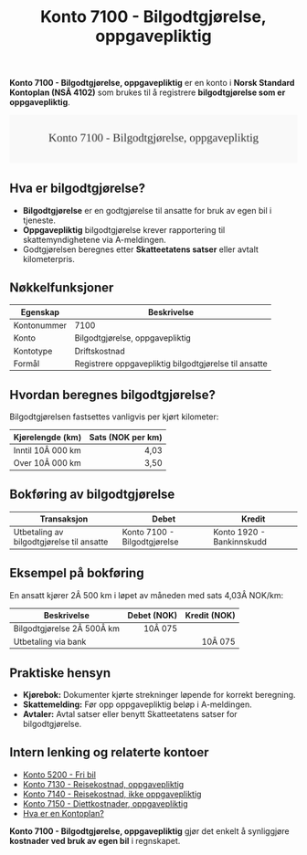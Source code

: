 ﻿---
title: "Konto 7100 - Bilgodtgjørelse, oppgavepliktig"
seoTitle: "7100-bilgodtgjorelse-oppgavepliktig"
description: '**Konto 7100 - Bilgodtgjørelse, oppgavepliktig** er en konto i **Norsk Standard Kontoplan (NSÂ 4102)** som brukes til å registrere **bilgodtgjørelse som er o...'
---

**Konto 7100 - Bilgodtgjørelse, oppgavepliktig** er en konto i **Norsk Standard Kontoplan (NSÂ 4102)** som brukes til å registrere **bilgodtgjørelse som er oppgavepliktig**.

![Illustrasjon av konto 7100 Bilgodtgjørelse, oppgavepliktig](7100-bilgodtgjorelse-oppgavepliktig-image.svg)

## Hva er bilgodtgjørelse?

* **Bilgodtgjørelse** er en godtgjørelse til ansatte for bruk av egen bil i tjeneste.
* **Oppgavepliktig** bilgodtgjørelse krever rapportering til skattemyndighetene via A-meldingen.
* Godtgjørelsen beregnes etter **Skatteetatens satser** eller avtalt kilometerpris.

## Nøkkelfunksjoner

| Egenskap      | Beskrivelse                                         |
|---------------|-----------------------------------------------------|
| Kontonummer   | 7100                                                |
| Konto         | Bilgodtgjørelse, oppgavepliktig                     |
| Kontotype     | Driftskostnad                                       |
| Formål        | Registrere oppgavepliktig bilgodtgjørelse til ansatte |

## Hvordan beregnes bilgodtgjørelse?

Bilgodtgjørelsen fastsettes vanligvis per kjørt kilometer:

| Kjørelengde (km)          | Sats (NOK per km) |
|---------------------------|------------------:|
| Inntil 10Â 000 km          | 4,03              |
| Over 10Â 000 km            | 3,50              |

## Bokføring av bilgodtgjørelse

| Transaksjon                              | Debet                  | Kredit                     |
|------------------------------------------|------------------------|----------------------------|
| Utbetaling av bilgodtgjørelse til ansatte | Konto 7100 - Bilgodtgjørelse | Konto 1920 - Bankinnskudd |

## Eksempel på bokføring

En ansatt kjører 2Â 500 km i løpet av måneden med sats 4,03Â NOK/km:

| Beskrivelse              | Debet (NOK) | Kredit (NOK) |
|--------------------------|------------:|-------------:|
| Bilgodtgjørelse 2Â 500Â km |      10Â 075 |              |
| Utbetaling via bank      |             |      10Â 075 |

## Praktiske hensyn

* **Kjørebok:** Dokumenter kjørte strekninger løpende for korrekt beregning.
* **Skattemelding:** Før opp oppgavepliktig beløp i A-meldingen.
* **Avtaler:** Avtal satser eller benytt Skatteetatens satser for bilgodtgjørelse.

## Intern lenking og relaterte kontoer

* [Konto 5200 - Fri bil](/blogs/kontoplan/5200-fri-bil "Konto 5200 - Fri bil: Regnskapsføring av firmabil som ansattgode i Norsk kontoplan")
* [Konto 7130 - Reisekostnad, oppgavepliktig](/blogs/kontoplan/7130-reisekostnad-oppgavepliktig "Konto 7130 - Reisekostnad, oppgavepliktig: Komplett Guide til Oppgavepliktige Reisekostnader")
* [Konto 7140 - Reisekostnad, ikke oppgavepliktig](/blogs/kontoplan/7140-reisekostnad-ikke-oppgavepliktig "Konto 7140 - Reisekostnad, ikke oppgavepliktig: Komplett Guide til Ikke Oppgavepliktige Reisekostnader")
* [Konto 7150 - Diettkostnader, oppgavepliktig](/blogs/kontoplan/7150-diettkostnader-oppgavepliktig "Konto 7150 - Diettkostnader, oppgavepliktig: Guide til oppgavepliktige diettkostnader i Norsk Standard Kontoplan")
* [Hva er en Kontoplan?](/blogs/regnskap/hva-er-kontoplan "Hva er en Kontoplan? Komplett Guide til Kontoplaner i Norsk Regnskap")

**Konto 7100 - Bilgodtgjørelse, oppgavepliktig** gjør det enkelt å synliggjøre **kostnader ved bruk av egen bil** i regnskapet.






